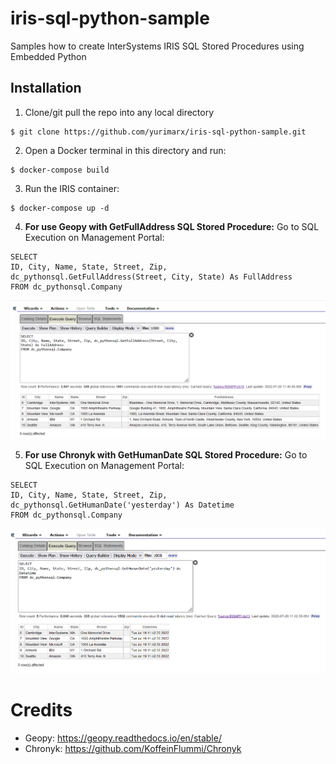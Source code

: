 # iris-sql-python-sample
Samples how to create InterSystems IRIS SQL Stored Procedures using Embedded Python

## Installation
1. Clone/git pull the repo into any local directory

```
$ git clone https://github.com/yurimarx/iris-sql-python-sample.git
```

2. Open a Docker terminal in this directory and run:

```
$ docker-compose build
```

3. Run the IRIS container:

```
$ docker-compose up -d 
```

4. **For use Geopy with GetFullAddress SQL Stored Procedure:** Go to SQL Execution on Management Portal:

```
SELECT 
ID, City, Name, State, Street, Zip, dc_pythonsql.GetFullAddress(Street, City, State) As FullAddress 
FROM dc_pythonsql.Company
```

![Geopy](https://github.com/yurimarx/iris-sql-python-sample/raw/main/screen1.png "Geopy SQL Stored Procedure execution")
 

5. **For use Chronyk with GetHumanDate SQL Stored Procedure:** Go to SQL Execution on Management Portal:

```
SELECT 
ID, City, Name, State, Street, Zip, dc_pythonsql.GetHumanDate('yesterday') As Datetime      
FROM dc_pythonsql.Company
```

![Chronyk](https://github.com/yurimarx/iris-sql-python-sample/raw/main/screen2.png "Chronyk SQL Stored Procedure execution")

# Credits
- Geopy: https://geopy.readthedocs.io/en/stable/
- Chronyk: https://github.com/KoffeinFlummi/Chronyk

